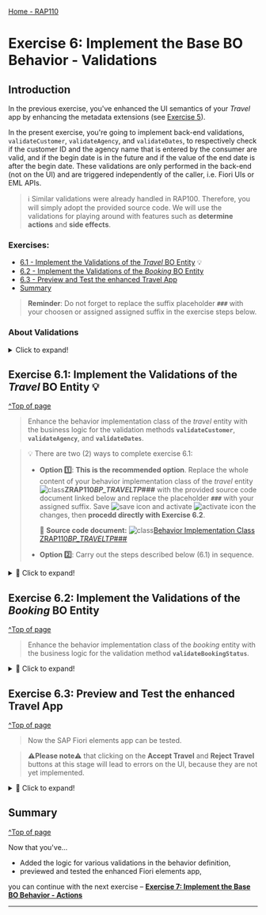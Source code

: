 [Home - RAP110](../../README.md)

# Exercise 6: Implement the Base BO Behavior - Validations

## Introduction

In the previous exercise, you've enhanced the UI semantics of your _Travel_ app by enhancing the metadata extensions (see [Exercise 5](../ex05/README.md)).

In the present exercise, you're going to implement back-end validations, `validateCustomer`, `validateAgency`, and `validateDates`, to respectively check if the customer ID and the agency name that is entered by the consumer are valid, and if the begin date is in the future and if the value of the end date is after the begin date. These validations are only performed in the back-end (not on the UI) and are triggered independently of the caller, i.e. Fiori UIs or EML APIs.

> ℹ Similar validations were already handled in RAP100. Therefore, you will simply adopt the provided source code. We will use the validations for playing around with features such as **determine actions** and **side effects**.

### Exercises:

- [6.1 - Implement the Validations of the _Travel_ BO Entity](#exercise-61-implement-the-validations-of-the-travel-bo-entity-) 💡
- [6.2 - Implement the Validations of the _Booking_ BO Entity](#exercise-62-implement-the-validations-of-the-booking-bo-entity)
- [6.3 - Preview and Test the enhanced Travel App](#exercise-63-preview-and-test-the-enhanced-travel-app)
- [Summary](#summary)

> **Reminder**: Do not forget to replace the suffix placeholder **`###`** with your choosen or assigned assigned suffix in the exercise steps below.

### About Validations

 <details>
  <summary>Click to expand!</summary>
  
A validation is an optional part of the business object behavior that checks the consistency of business object instances based on trigger conditions.

A validation is implicitly invoked by the business object’s framework if the trigger condition of the validation is fulfilled. Trigger conditions can be `MODIFY` operations and modified fields. The trigger condition is evaluated at the trigger time, a predefined point during the BO runtime. An invoked validation can reject inconsistent instance data from being saved by passing the keys of failed instances to the corresponding table in the `FAILED` structure. Additionally, a validation can return messages to the consumer by passing them to the corresponding table in the `REPORTED` structure.

> **Further reading**: [Validations](https://help.sap.com/docs/btp/sap-abap-restful-application-programming-model/validations)

</details>

## Exercise 6.1: Implement the Validations of the _Travel_ BO Entity 💡

[^Top of page](#)

> Enhance the behavior implementation class of the _travel_ entity with the business logic for the validation methods **`validateCustomer`**, **`validateAgency`**, and **`validateDates`**.

> 💡 There are two (2) ways to complete exercise 6.1:
>
> - **Option 1️⃣**: **This is the recommended option**. Replace the whole content of your behavior implementation class of the _travel_ entity ![class](../images/adt_class.png)**ZRAP110*BP_TRAVELTP*###** with the provided source code document linked below and replace the placeholder **`###`** with your assigned suffix. Save ![save icon](../images/adt_save.png) and activate ![activate icon](../images/adt_activate.png) the changes, then **procedd directly with Exercise 6.2**.
>
>   📄 **Source code document:** ![class](../images/adt_class.png)[Behavior Implementation Class ZRAP110*BP_TRAVELTP*###](sources/EX06_CLASS_ZRAP110_BP_TRAVELTP.txt)
>
> - **Option 2️⃣**: Carry out the steps described below (6.1) in sequence.

 <details>
  <summary>🔵 Click to expand!</summary>

### Exercise 6.1.1: Implement the Validation `validateCustomer` of the _Travel_ BO Entity

> Implement the validation `validateCustomer` which checks if the customer ID (`CustomerID`) that is entered by the consumer is valid.
> An appropriate message should be raised and displayed on the UI for each invalid value.

 <details>
  <summary>🟣 Click to expand!</summary>

1.  In your implementation class of the _travel_ entity ![class](../images/adt_class.png) **`ZRAP110_BP_TRAVELTP_###`**, replace the current method implementation of **`validateCustomer`** with following code snippet.

    Replace all occurrences of the placeholder **`###`** with your assigned suffix.

    ```ABAP
     METHOD validateCustomer.
      "read relevant travel instance data
       READ ENTITIES OF ZRAP110_R_TravelTP_### IN LOCAL MODE
       ENTITY Travel
        FIELDS ( CustomerID )
        WITH CORRESPONDING #( keys )
       RESULT DATA(travels).

       DATA customers TYPE SORTED TABLE OF /dmo/customer WITH UNIQUE KEY customer_id.

       "optimization of DB select: extract distinct non-initial customer IDs
       customers = CORRESPONDING #( travels DISCARDING DUPLICATES MAPPING customer_id = customerID EXCEPT * ).
       DELETE customers WHERE customer_id IS INITIAL.

       IF customers IS NOT INITIAL.
         "check if customer ID exists
         SELECT FROM /dmo/customer FIELDS customer_id
                                   FOR ALL ENTRIES IN @customers
                                   WHERE customer_id = @customers-customer_id
           INTO TABLE @DATA(valid_customers).
       ENDIF.

       "raise msg for non existing and initial customer id
       LOOP AT travels INTO DATA(travel).
         APPEND VALUE #(  %tky        = travel-%tky
                          %state_area = 'VALIDATE_CUSTOMER'
                        ) TO reported-travel.

         IF travel-CustomerID IS  INITIAL.
           APPEND VALUE #( %tky = travel-%tky ) TO failed-travel.

           APPEND VALUE #( %tky        = travel-%tky
                           %state_area = 'VALIDATE_CUSTOMER'
                           %msg        = NEW /dmo/cm_flight_messages(
                                           textid   = /dmo/cm_flight_messages=>enter_customer_id
                                           severity = if_abap_behv_message=>severity-error )
                           %element-CustomerID = if_abap_behv=>mk-on
                         ) TO reported-travel.

         ELSEIF travel-CustomerID IS NOT INITIAL AND NOT line_exists( valid_customers[ customer_id = travel-CustomerID ] ).
           APPEND VALUE #(  %tky = travel-%tky ) TO failed-travel.

           APPEND VALUE #(  %tky        = travel-%tky
                            %state_area = 'VALIDATE_CUSTOMER'
                            %msg        = NEW /dmo/cm_flight_messages(
                                            customer_id = travel-customerid
                                            textid      = /dmo/cm_flight_messages=>customer_unkown
                                            severity    = if_abap_behv_message=>severity-error )
                            %element-CustomerID = if_abap_behv=>mk-on
                         ) TO reported-travel.
         ENDIF.
       ENDLOOP.
     ENDMETHOD.
    ```

2.  Save ![save icon](../images/adt_save.png) the changes.

</details>

### Exercise 6.1.2: Implement the Validation `validateAgency` of the _Travel_ BO Entity

[^Top of page](#)

> Implement the validation `validateAgency` which checks if the agency ID (element `AgencyID`) that is entered by the consumer is valid.
> An appropriate message should be raised and displayed on the UI for each invalid value.

 <details>
  <summary>🟣 Click to expand!</summary>

1.  In your implementation class of the _travel_ entity ![class](../images/adt_class.png) **`ZRAP110_BP_TRAVELTP_###`**, replace the current method implementation of **`validateAgency`** with following code snippet.

    Replace all occurrences of the placeholder **`###`** with your assigned suffix.

    ```ABAP
     METHOD validateAgency.
      " Read relevant travel instance data
      READ ENTITIES OF ZRAP110_R_TravelTP_### IN LOCAL MODE
      ENTITY travel
       FIELDS ( AgencyID )
       WITH CORRESPONDING #(  keys )
      RESULT DATA(travels).

      DATA agencies TYPE SORTED TABLE OF /dmo/agency WITH UNIQUE KEY agency_id.

      " Optimization of DB select: extract distinct non-initial agency IDs
      agencies = CORRESPONDING #( travels DISCARDING DUPLICATES MAPPING agency_id = AgencyID EXCEPT * ).
      DELETE agencies WHERE agency_id IS INITIAL.

      IF  agencies IS NOT INITIAL.
        " check if agency ID exist
        SELECT FROM /dmo/agency FIELDS agency_id
          FOR ALL ENTRIES IN @agencies
          WHERE agency_id = @agencies-agency_id
          INTO TABLE @DATA(agencies_db).
      ENDIF.

      " Raise msg for non existing and initial agency id
      LOOP AT travels INTO DATA(travel).
        APPEND VALUE #(  %tky        = travel-%tky
                         %state_area = 'VALIDATE_AGENCY'
                       ) TO reported-travel.

        IF travel-AgencyID IS INITIAL OR NOT line_exists( agencies_db[ agency_id = travel-AgencyID ] ).
          APPEND VALUE #(  %tky = travel-%tky ) TO failed-travel.
          APPEND VALUE #(  %tky = travel-%tky
                           %state_area = 'VALIDATE_AGENCY'
                           %msg = NEW /dmo/cm_flight_messages(
                                            textid    = /dmo/cm_flight_messages=>agency_unkown
                                            agency_id = travel-AgencyID
                                            severity  = if_abap_behv_message=>severity-error )
                           %element-AgencyID = if_abap_behv=>mk-on
                        ) TO reported-travel.
        ENDIF.
      ENDLOOP.
     ENDMETHOD.
    ```

2.  Save ![save icon](../images/adt_save.png) the changes.

</details>

### Exercise 6.1.3: Implement the Validation `validateDates` of the _Travel_ BO Entity

[^Top of page](#)

> Implement the validation `validateDates` which checks if the begin date and the end date (elements `BeginDate` and `EndDate`) that are entered by the consumer is valid.
> An appropriate message should be raised and displayed on the UI for each invalid value.

 <details>
  <summary>🟣 Click to expand!</summary>

1. In your implementation class of the _travel_ entity ![class](../images/adt_class.png) **`ZRAP110_BP_TRAVELTP_###`**, replace the current method implementation of **`validateDates`** with following code snippet.

   Replace all occurrences of the placeholder **`###`** with your assigned suffix.

   ```ABAP
     METHOD validateDates.
      READ ENTITIES OF ZRAP110_R_TravelTP_### IN LOCAL MODE
         ENTITY travel
           FIELDS ( BeginDate EndDate )
           WITH CORRESPONDING #( keys )
         RESULT DATA(travels).

       LOOP AT travels INTO DATA(travel).
         APPEND VALUE #(  %tky        = travel-%tky
                          %state_area = 'VALIDATE_DATES' ) TO reported-travel.

         IF travel-EndDate < travel-BeginDate.                                 "end_date before begin_date
           APPEND VALUE #( %tky = travel-%tky ) TO failed-travel.
           APPEND VALUE #( %tky = travel-%tky
                           %state_area = 'VALIDATE_DATES'
                           %msg = NEW /dmo/cm_flight_messages(
                                      textid     = /dmo/cm_flight_messages=>begin_date_bef_end_date
                                      severity   = if_abap_behv_message=>severity-error
                                      begin_date = travel-BeginDate
                                      end_date   = travel-EndDate
                                      travel_id  = travel-TravelID )
                           %element-BeginDate    = if_abap_behv=>mk-on
                           %element-EndDate      = if_abap_behv=>mk-on
                        ) TO reported-travel.

         ELSEIF travel-BeginDate < cl_abap_context_info=>get_system_date( ).  "begin_date must be in the future
           APPEND VALUE #( %tky        = travel-%tky ) TO failed-travel.
           APPEND VALUE #( %tky = travel-%tky
                           %state_area = 'VALIDATE_DATES'
                           %msg = NEW /dmo/cm_flight_messages(
                                       textid   = /dmo/cm_flight_messages=>begin_date_on_or_bef_sysdate
                                       severity = if_abap_behv_message=>severity-error )
                           %element-BeginDate  = if_abap_behv=>mk-on
                           %element-EndDate    = if_abap_behv=>mk-on
                         ) TO reported-travel.
         ENDIF.
       ENDLOOP.
     ENDMETHOD.
   ```

2. Save ![save icon](../images/adt_save.png) (**Ctrl+S**) and activate ![activate icon](../images/adt_activate.png) (**Ctrl+F3**) the changes.

</details>

</details>

## Exercise 6.2: Implement the Validations of the _Booking_ BO Entity

[^Top of page](#)

> Enhance the behavior implementation class of the _booking_ entity with the business logic for the validation method **`validateBookingStatus`**.

 <details>
  <summary>🔵 Click to expand!</summary>

### Exercise 6.2.1: Implement the Validation `validateBookingStatus` of the _Booking_ BO Entity

> Implement the validation `validateBookingStatus` which checks if the booking status (element `BookingStatus`) that is selected by the consumer is valid.
>
> An appropriate message should be raised and displayed on the UI for each invalid value.

 <details>
  <summary>🟣 Click to expand!</summary>

1. In your implementation class of the _booking_ entity ![class](../images/adt_class.png) **`ZRAP110_BP_BOOKINGTP_###`**, insert the code snippet provided below into the method implementation of **`validateBookingStatus`** as shown on the scrrenshot.

   Replace all occurrences of the placeholder **`###`** with your assigned suffix.

   ```ABAP
    METHOD validateBookingStatus.
     READ ENTITIES OF ZRAP110_R_TravelTP_### IN LOCAL MODE
        ENTITY booking
          FIELDS ( BookingStatus )
          WITH CORRESPONDING #( keys )
        RESULT DATA(bookings).

     LOOP AT bookings INTO DATA(booking).
       CASE booking-BookingStatus.
         WHEN booking_status-new.      " New
         WHEN booking_status-canceled. " Canceled
         WHEN booking_status-booked.   " Booked
         WHEN OTHERS.
           APPEND VALUE #( %tky = booking-%tky ) TO failed-booking.
           APPEND VALUE #( %tky = booking-%tky
                           %msg = NEW /dmo/cm_flight_messages(
                                      textid      = /dmo/cm_flight_messages=>status_invalid
                                      status      = booking-BookingStatus
                                      severity    = if_abap_behv_message=>severity-error )
                           %element-BookingStatus = if_abap_behv=>mk-on
                           %path = VALUE #( travel-TravelId    = booking-TravelId )
                         ) TO reported-booking.
       ENDCASE.
     ENDLOOP.
    ENDMETHOD.
   ```

   > Note: the local constant `booking_status` was defined in the local handler class `lhc_booking` in  
   > _[Exercise 3.8.2: Adjust the Behavior Implementation Class of the Booking BO entity](../ex03/README.md#exercise-38-adjust-the-behavior-implementation-classes)_.

2. Save ![save icon](../images/adt_save.png) (**Ctrl+S**) and activate ![activate icon](../images/adt_activate.png) (**Ctrl+F3**) the changes.

</details>
  
</details>

## Exercise 6.3: Preview and Test the enhanced Travel App

[^Top of page](#)

> Now the SAP Fiori elements app can be tested.

> ⚠**Please note**⚠ that clicking on the **Accept Travel** and **Reject Travel** buttons at this stage will lead to errors on the UI, because they are not yet implemented.

 <details>
  <summary>🔵 Click to expand!</summary>

1.  You can either refresh your application in the browser using **F5** if the browser is still open - or go to your service binding **`ZRAP110_UI_TRAVEL_O4_###`** and start the Fiori elements App preview for the **`Travel`** entity set.

2.  Click **Create** to create a new entry.

3.  For example, select an `Sunshine Travel (70001)` as Agency ID, select a customer by starting to add a name `Theresia`, Nov 20, 2023 as starting date and Nov 16, 2023 as end date. The draft will be updated.

    <img src="images/ex601.png" alt="Preview" width="100%">

4.  Now click **Create**. You should get following error messages displayed:  
    _Begin Date 11/20/2023 must not be after End Date 11/16/2023_ .

     <img src="images/ex602.png" alt="Preview" width="100%">

</details>

## Summary

[^Top of page](#)

Now that you've...

- Added the logic for various validations in the behavior definition,
- previewed and tested the enhanced Fiori elements app,

you can continue with the next exercise – **[Exercise 7: Implement the Base BO Behavior - Actions](../ex07/README.md)**

---
